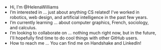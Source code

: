 - Hi, I’m @HelenaWilliams
- I’m interested in ... just about anything CS related! I've worked in robotics, web design, and artificial intelligence in the past few years.
- I’m currently learning ... about computer graphics, French, sociology, and calculus.
- I’m looking to collaborate on ... nothing much right now, but in the future, I'll hopefully find time to do cool things with other GitHub users.
- How to reach me ... You can find me on Handshake and LinkedIn!

<!---
HelenaWilliams/HelenaWilliams is a special repository because its `README.md` (this file) appears on your GitHub profile.
You can click the Preview link to take a look at your changes.
--->

